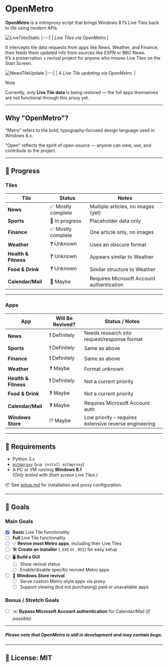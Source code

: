 # OpenMetro

**OpenMetro** is a mitmproxy script that brings Windows 8.1’s Live Tiles back to life using modern APIs.

![LiveTilesStatic](https://github.com/user-attachments/assets/2ffc4aa7-5d50-4523-a0b8-0c2464bd609f)
|:--:| 
| *Live Tiles via OpenMetro* |

It intercepts tile data requests from apps like News, Weather, and Finance, then feeds them updated info from sources like ESPN or BBC News.  
It’s a preservation + revival project for anyone who misses Live Tiles on the Start Screen.

![NewsTileUpdate](https://github.com/user-attachments/assets/65d9a13e-cdd4-4d71-8abb-e23f3204b9be)
|:--:| 
| *A Live Tile updating via OpenMetro.* |

> [!NOTE]
> Currently, only **Live Tile data** is being restored — the full apps themselves are not functional through this proxy yet.

---

## Why "OpenMetro"?

"Metro" refers to the bold, typography-focused design language used in Windows 8.x.

"Open" reflects the spirit of open-source — anyone can view, use, and contribute to the project.

---

## 🚧 Progress

### Tiles

| Tile                | Status             | Notes                                  |
|---------------------|--------------------|----------------------------------------|
| **News**            | ✅ Mostly complete  | Multiple articles, no images (yet)     |
| **Sports**          | 🔄 In progress      | Placeholder data only                  |
| **Finance**         | ✅ Mostly complete  | One article only, no images            |
| **Weather**         | ❓ Unknown          | Uses an obscure format                 |
| **Health & Fitness**| ❓ Unknown          | Appears similar to Weather             |
| **Food & Drink**    | ❓ Unknown          | Similar structure to Weather           |
| **Calendar/Mail**   | 🚫 Maybe            | Requires Microsoft Account authentication |

---

### Apps

| App                  | Will Be Revived? | Status / Notes                                 |
|----------------------|------------------|------------------------------------------------|
| **News**             | ❗ Definitely     | Needs research into request/response format    |
| **Sports**           | ❗ Definitely     | Same as above                                  |
| **Finance**          | ❗ Definitely     | Same as above                                  |
| **Weather**          | ❓ Maybe          | Format unknown                                 |
| **Health & Fitness** | ❗ Definitely     | Not a current priority                         |
| **Food & Drink**     | ❓ Maybe          | Not a current priority                         |
| **Calendar/Mail**    | ❓ Maybe          | Requires Microsoft Account auth                |
| **Windows Store**    | ⁉️ Maybe          | Low priority – requires extensive reverse engineering |

---

## 🧰 Requirements

- Python 3.x
- [`mitmproxy`](https://mitmproxy.org) (`pip install mitmproxy`)
- A PC or VM running **Windows 8.1**  
  *(Only tested with Start screen Live Tiles.)*

📦 See [setup.md](./setup.md) for installation and proxy configuration.

---

## 🎯 Goals

### Main Goals
- [x] **Basic** Live Tile functionality
- [ ] **Full** Live Tile functionality
- [ ] ✅ **Revive most Metro apps**, including their Live Tiles
- [ ] 🛠️ **Create an installer** (`.EXE` or `.MSI`) for easy setup
- [ ] 🖥️ **Build a GUI**
  - [ ] Show revival status
  - [ ] Enable/disable specific revived Metro apps
- [ ] 🏬 **Windows Store revival**
  - [ ] Serve custom Metro-style apps via proxy
  - [ ] Support viewing (but not purchasing) paid or unavailable apps

### Bonus / Stretch Goals
- [ ] ✉️ **Bypass Microsoft Account authentication** for Calendar/Mail *(if possible)*

---
##### Please note that OpenMetro is still in development and may contain bugs.
---

## 📜 License: MIT
